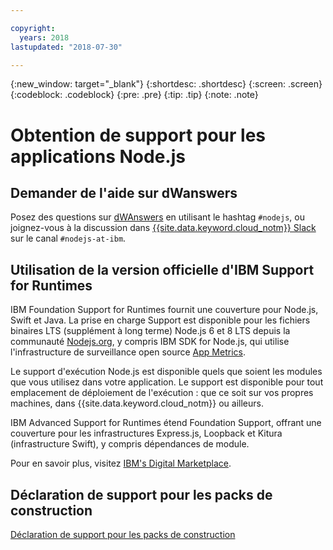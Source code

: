 ```yaml
---

copyright:
  years: 2018
lastupdated: "2018-07-30"

---
```


{:new_window: target="_blank"}
{:shortdesc: .shortdesc}
{:screen: .screen}
{:codeblock: .codeblock}
{:pre: .pre}
{:tip: .tip}
{:note: .note}

# Obtention de support pour les applications Node.js

## Demander de l'aide sur dWanswers

Posez des questions sur [dWAnswers](https://developer.ibm.com/answers/smartspace/nodejs/) en utilisant le hashtag `#nodejs`, ou joignez-vous à la discussion dans [{{site.data.keyword.cloud_notm}} Slack](https://slack-invite-ibm-cloud-tech.mybluemix.net/) sur le canal `#nodejs-at-ibm`.

## Utilisation de la version officielle d'IBM Support for Runtimes

IBM Foundation Support for Runtimes fournit une couverture pour Node.js, Swift et Java. La prise en charge Support est disponible pour les fichiers binaires LTS (supplément à long terme) Node.js 6 et 8 LTS depuis la communauté [Nodejs.org](https://nodejs.org/), y compris IBM SDK for Node.js, qui utilise l'infrastructure de surveillance open source [App Metrics](https://developer.ibm.com/node/monitoring-post-mortem/application-metrics-node-js/).

Le support d'exécution Node.js est disponible quels que soient les modules que vous utilisez dans votre application. Le support est disponible pour tout emplacement de déploiement de l'exécution : que ce soit sur vos propres machines, dans {{site.data.keyword.cloud_notm}} ou ailleurs.

IBM Advanced Support for Runtimes étend Foundation Support, offrant une couverture pour les infrastructures Express.js, Loopback et Kitura (infrastructure Swift), y compris dépendances de module.

Pour en savoir plus, visitez [IBM's Digital Marketplace](https://www.ibm.com/us-en/marketplace/support-for-runtimes).

## Déclaration de support pour les packs de construction

[Déclaration de support pour les packs de construction](../runtimes/common/buildpackSupport.html)
